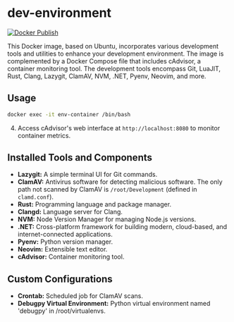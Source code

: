 # dev-environment
[![Docker Publish](https://github.com/Aguiar575/dev-environment/actions/workflows/docker-publish.yml/badge.svg)](https://github.com/Aguiar575/dev-environment/actions/workflows/docker-publish.yml)

This Docker image, based on Ubuntu, incorporates various development tools and utilities to enhance your development environment. The image is complemented by a Docker Compose file that includes cAdvisor, a container monitoring tool. The development tools encompass Git, LuaJIT, Rust, Clang, Lazygit, ClamAV, NVM, .NET, Pyenv, Neovim, and more.

## Usage
```bash
docker exec -it env-container /bin/bash
```

4. Access cAdvisor's web interface at `http://localhost:8080` to monitor container metrics.

## Installed Tools and Components
- **Lazygit:** A simple terminal UI for Git commands.
- **ClamAV:** Antivirus software for detecting malicious software. The only path not scanned by ClamAV is `/root/Development` (defined in `clamd.conf`).
- **Rust:** Programming language and package manager.
- **Clangd:** Language server for Clang.
- **NVM:** Node Version Manager for managing Node.js versions.
- **.NET:** Cross-platform framework for building modern, cloud-based, and internet-connected applications.
- **Pyenv:** Python version manager.
- **Neovim:** Extensible text editor.
- **cAdvisor:** Container monitoring tool.

## Custom Configurations
- **Crontab:** Scheduled job for ClamAV scans.
- **Debugpy Virtual Environment:** Python virtual environment named 'debugpy' in /root/virtualenvs.
